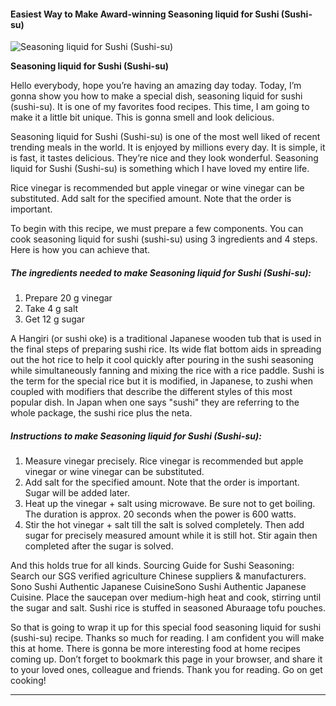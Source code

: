             

#### Easiest Way to Make Award-winning Seasoning liquid for Sushi (Sushi-su)

![Seasoning liquid for Sushi (Sushi-su)](https://img-global.cpcdn.com/recipes/dc701e646586e80c/751x532cq70/seasoning-liquid-for-sushi-sushi-su-recipe-main-photo.jpg)

**Seasoning liquid for Sushi (Sushi-su)**

Hello everybody, hope you’re having an amazing day today. Today, I’m gonna show you how to make a special dish, seasoning liquid for sushi (sushi-su). It is one of my favorites food recipes. This time, I am going to make it a little bit unique. This is gonna smell and look delicious.

Seasoning liquid for Sushi (Sushi-su) is one of the most well liked of recent trending meals in the world. It is enjoyed by millions every day. It is simple, it is fast, it tastes delicious. They’re nice and they look wonderful. Seasoning liquid for Sushi (Sushi-su) is something which I have loved my entire life.

Rice vinegar is recommended but apple vinegar or wine vinegar can be substituted. Add salt for the specified amount. Note that the order is important.

To begin with this recipe, we must prepare a few components. You can cook seasoning liquid for sushi (sushi-su) using 3 ingredients and 4 steps. Here is how you can achieve that.

##### The ingredients needed to make Seasoning liquid for Sushi (Sushi-su):

1.  Prepare 20 g vinegar
2.  Take 4 g salt
3.  Get 12 g sugar

A Hangiri (or sushi oke) is a traditional Japanese wooden tub that is used in the final steps of preparing sushi rice. Its wide flat bottom aids in spreading out the hot rice to help it cool quickly after pouring in the sushi seasoning while simultaneously fanning and mixing the rice with a rice paddle. Sushi is the term for the special rice but it is modified, in Japanese, to zushi when coupled with modifiers that describe the different styles of this most popular dish. In Japan when one says "sushi" they are referring to the whole package, the sushi rice plus the neta.

##### Instructions to make Seasoning liquid for Sushi (Sushi-su):

1.  Measure vinegar precisely. Rice vinegar is recommended but apple vinegar or wine vinegar can be substituted.
2.  Add salt for the specified amount. Note that the order is important. Sugar will be added later.
3.  Heat up the vinegar + salt using microwave. Be sure not to get boiling. The duration is approx. 20 seconds when the power is 600 watts.
4.  Stir the hot vinegar + salt till the salt is solved completely. Then add sugar for precisely measured amount while it is still hot. Stir again then completed after the sugar is solved.

And this holds true for all kinds. Sourcing Guide for Sushi Seasoning: Search our SGS verified agriculture Chinese suppliers & manufacturers. Sono Sushi Authentic Japanese CuisineSono Sushi Authentic Japanese Cuisine. Place the saucepan over medium-high heat and cook, stirring until the sugar and salt. Sushi rice is stuffed in seasoned Aburaage tofu pouches.

So that is going to wrap it up for this special food seasoning liquid for sushi (sushi-su) recipe. Thanks so much for reading. I am confident you will make this at home. There is gonna be more interesting food at home recipes coming up. Don’t forget to bookmark this page in your browser, and share it to your loved ones, colleague and friends. Thank you for reading. Go on get cooking!

* * *
